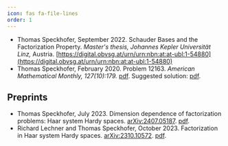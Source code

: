 ```yaml
---
icon: fas fa-file-lines
order: 1
---
```


- Thomas Speckhofer, September 2022. Schauder Bases and the Factorization Property. _Master's thesis, Johannes Kepler Universität Linz,_ Austria. [https://digital.obvsg.at/urn/urn:nbn:at:at-ubl:1-54880](https://digital.obvsg.at/urn/urn:nbn:at:at-ubl:1-54880)
- Thomas Speckhofer, February 2020. Problem 12163. _American Mathematical Monthly, 127(10):179._ [pdf](/assets/pdf/problem-12163.pdf). Suggested solution: [pdf](/assets/pdf/solution-12163.pdf).

## Preprints

- Thomas Speckhofer, July 2023. Dimension dependence of factorization problems: Haar system Hardy spaces. [arXiv:2407.05187](https://arxiv.org/abs/2407.05187). [pdf](https://arxiv.org/pdf/2407.05187.pdf).
- Richard Lechner and Thomas Speckhofer, October 2023. Factorization in Haar system Hardy spaces. [arXiv:2310.10572](https://arxiv.org/abs/2310.10572). [pdf](https://arxiv.org/pdf/2310.10572.pdf).


